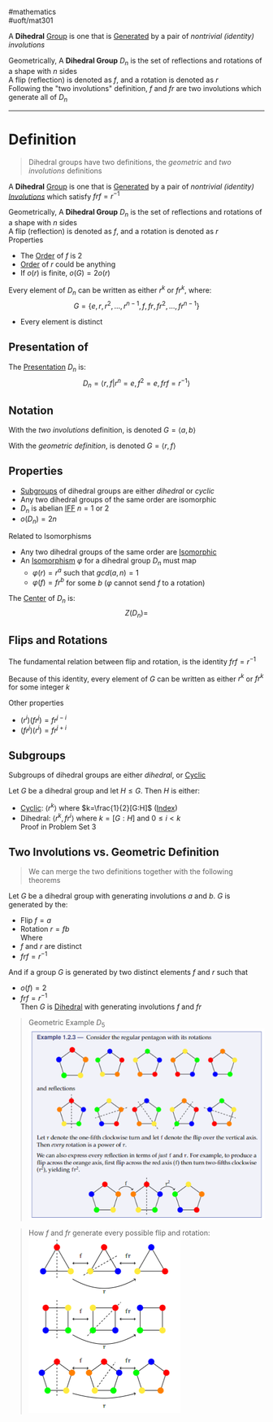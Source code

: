 #mathematics  
#uoft/mat301 

A **Dihedral** [Group](Group.md) is one that is [Generated](Generator.md) by a pair of *nontrivial (identity) involutions*

Geometrically, A **Dihedral Group** $D_{n}$ is the set of reflections and rotations of a shape with $n$ sides  
	A flip (reflection) is denoted as $f$, and a rotation is denoted as $r$  
Following the "two involutions" definition, $f$ and $fr$ are two involutions which generate all of $D_{n}$

---
# Definition
> Dihedral groups have two definitions, the *geometric* and *two involutions* definitions

A **Dihedral** [Group](Group.md) is one that is [Generated](Generator.md) by a pair of *nontrivial (identity) [Involutions](Involution.md)* which satisfy $frf=r^{-1}$

Geometrically, A **Dihedral Group** $D_{n}$ is the set of reflections and rotations of a shape with $n$ sides  
	A flip (reflection) is denoted as $f$, and a rotation is denoted as $r$  
Properties
- The [Order](Order.md) of $f$ is 2
- [Order](Order.md) of $r$ could be anything
- If $o(r)$ is finite, $o(G)=2o(r)$

Every element of $D_{n}$ can be written as either $r^k$ or $fr^{k}$, where:  
$$G=\{e,r,r^{2},...,r^{n-1},f,fr,fr^{2},...,fr^{n-1}\}$$
- Every element is distinct

## Presentation of 
The [Presentation](Presentation.md) $D_{n}$ is:  
$$D_{n}=\langle r,f|r^{n}=e,f^{2}=e,frf=r^{-1}\rangle$$

## Notation
With the *two involutions* definition, is denoted $G=\langle a,b\rangle$

With the *geometric definition*, is denoted $G=\langle r,f\rangle$

## Properties
- [Subgroups](Subgroup.md) of dihedral groups are either *dihedral* or *cyclic*
- Any two dihedral groups of the same order are isomorphic
- $D_{n}$ is abelian [IFF](IFF) $n=1$ or $2$
- $o(D_{n})=2n$

Related to Isomorphisms
- Any two dihedral groups of the same order are [Isomorphic](../MAT224%20Notes/Isomorphic.md)
- An [Isomorphism](../MAT224%20Notes/Isomorphism.md) $\varphi$ for a dihedral group $D_{n}$ must map
	- $\varphi(r)=r^{a}$ such that $gcd(a,n)=1$
	- $\varphi(f)=fr^{b}$ for some $b$ ($\varphi$ cannot send $f$ to a rotation) 

The [Center](Center.md) of $D_{n}$ is:  
$$Z(D_{n})=$$

## Flips and Rotations
 The fundamental relation between flip and rotation, is the identity $frf=r^{-1}$

Because of this identity, every element of $G$ can be written as either $r^{k}$ or $fr^{k}$ for some integer $k$

Other properties
 - $(r^{i})(fr^{j})=fr^{j-i}$
 - $(fr^{j})(r^{i})=fr^{j+i}$
## Subgroups
Subgroups of dihedral groups are either *dihedral*, or [Cyclic](Cyclic%20Group.md)

Let $G$ be a dihedral group and let $H\leq G$. Then $H$ is either:
- [Cyclic](Cyclic%20Group.md): $\langle r^{k}\rangle$ where $k=\frac{1}{2}[G:H]$ ([Index](Index.md))
- Dihedral: $\langle r^{k}, fr^{i}\rangle$ where $k=[G:H]$ and $0\leq i<k$  
	Proof in Problem Set 3


## Two Involutions vs. Geometric Definition
>We can merge the two definitions together with the following theorems

Let $G$ be a dihedral group with generating involutions $a$ and $b$. $G$ is generated by the:
- Flip $f=a$
- Rotation $r=fb$  
Where
- $f$ and $r$ are distinct
- $frf=r^{-1}$

And if a group $G$ is generated by two distinct elements $f$ and $r$ such that 
- $o(f)=2$
- $frf=r^{-1}$  
Then $G$ is [Dihedral](.md) with generating involutions $f$ and $fr$


> Geometric Example $D_{5}$  
> 	![Dihedral Group](attachments/Dihedral%20Group.png)

> How $f$ and $fr$ generate every possible flip and rotation:  
> 	![Dihedral Group Flips and Rotations](attachments/Dihedral%20Group%20Flips%20and%20Rotations.png)
